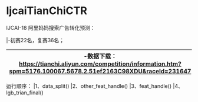# IjcaiTianChiCTR
IJCAI-18 阿里妈妈搜索广告转化预测：

|-初赛22名，复赛36名；

|-数据下载：https://tianchi.aliyun.com/competition/information.htm?spm=5176.100067.5678.2.51ef2163C98XDU&raceId=231647
|-
运行顺序：
|1、data_split()
|2、other_feat_handle()
|3、feat_handle()
|4、lgb_trian_final()
